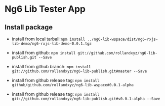 # Ng6 Lib Tester App

## Install package

- install from local tarball:`npm install ../ng6-lib-wspace/dist/ng6-rxjs-lib-demo/ng6-rxjs-lib-demo-0.0.1.tgz`
- install from github: `npm install git://github.com/rollandxyz/ng6-lib-publish.git --Save`
- install from github branch: `npm install git://github.com/rollandxyz/ng6-lib-publish.git#master --Save`

- install from github release tag: `npm install github/github.com/rollandxyz/ng6-lib-wspace#0.0.1-alpha`
- install from github release tag: `npm install git://github.com/rollandxyz/ng6-lib-publish.git#v0.0.1-alpha --Save`

